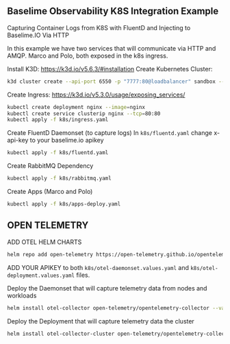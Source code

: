 ## Baselime Observability K8S Integration Example

Capturing Container Logs from K8S with FluentD and Injecting to Baselime.IO Via HTTP

In this example we have two services that will communicate via HTTP and AMQP. Marco and Polo, both exposed in the k8s ingress.

Install K3D: https://k3d.io/v5.6.3/#installation
Create Kubernetes Cluster:

```bash
k3d cluster create --api-port 6550 -p "7777:80@loadbalancer" sandbox --agents 1
```

Create Ingress: https://k3d.io/v5.3.0/usage/exposing_services/

```bash
kubectl create deployment nginx --image=nginx
kubectl create service clusterip nginx --tcp=80:80
kubectl apply -f k8s/ingress.yaml
```

Create FluentD Daemonset (to capture logs)
In `k8s/fluentd.yaml` change x-api-key to your baselime.io apikey

```bash
kubectl apply -f k8s/fluentd.yaml
```

Create RabbitMQ Dependency

```bash
kubectl apply -f k8s/rabbitmq.yaml
```

Create Apps (Marco and Polo)

```bash
kubectl apply -f k8s/apps-deploy.yaml
```

## OPEN TELEMETRY

ADD OTEL HELM CHARTS

```bash
helm repo add open-telemetry https://open-telemetry.github.io/opentelemetry-helm-charts
```

ADD YOUR APIKEY to both `k8s/otel-daemonset.values.yaml` and `k8s/otel-deployment.values.yaml` files.

Deploy the Daemonset that will capture telemetry data from nodes and workloads

```bash
helm install otel-collector open-telemetry/opentelemetry-collector --values k8s/otel-daemonset.values.yaml
```

Deploy the Deployment that will capture telemetry data the cluster

```bash
helm install otel-collector-cluster open-telemetry/opentelemetry-collector --values k8s/otel-deployment.values.yaml
```
